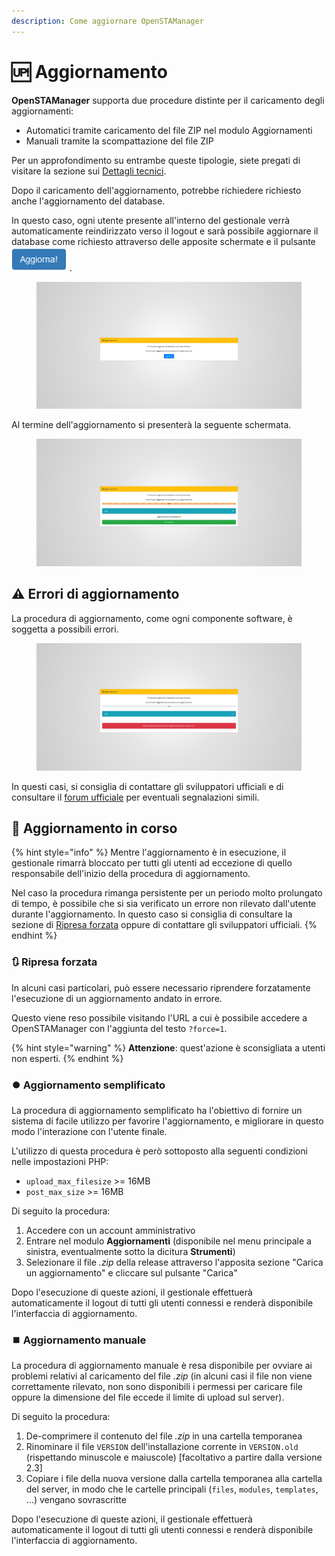 ```yaml
---
description: Come aggiornare OpenSTAManager
---
```


# 🆙 Aggiornamento

**OpenSTAManager** supporta due procedure distinte per il caricamento degli aggiornamenti:

* Automatici tramite caricamento del file ZIP nel modulo Aggiornamenti
* Manuali tramite la scompattazione del file ZIP

Per un approfondimento su entrambe queste tipologie, siete pregati di visitare la sezione sui [Dettagli tecnici](aggiornamento.md#dettagli-tecnici).

Dopo il caricamento dell'aggiornamento, potrebbe richiedere richiesto anche l'aggiornamento del database.

In questo caso, ogni utente presente all'interno del gestionale verrà automaticamente reindirizzato verso il logout e sarà possibile aggiornare il database come richiesto attraverso delle apposite schermate e il pulsante ![](../../.gitbook/assets/Aggiorna.PNG) .

<figure><img src="../../.gitbook/assets/immagine (11) (1) (1) (1) (1).png" alt=""><figcaption></figcaption></figure>

Al termine dell'aggiornamento si presenterà la seguente schermata.​

<figure><img src="../../.gitbook/assets/immagine (12) (1) (1) (1) (1).png" alt=""><figcaption></figcaption></figure>

## ⚠️ Errori di aggiornamento

La procedura di aggiornamento, come ogni componente software, è soggetta a possibili errori.

<figure><img src="../../.gitbook/assets/immagine (13) (1) (1) (1).png" alt=""><figcaption></figcaption></figure>

In questi casi, si consiglia di contattare gli sviluppatori ufficiali e di consultare il [forum ufficiale](https://www.openstamanager.com/forum/) per eventuali segnalazioni simili.

## 🔄 Aggiornamento in corso

{% hint style="info" %}
Mentre l'aggiornamento è in esecuzione, il gestionale rimarrà bloccato per tutti gli utenti ad eccezione di quello responsabile dell'inizio della procedura di aggiornamento.

Nel caso la procedura rimanga persistente per un periodo molto prolungato di tempo, è possibile che si sia verificato un errore non rilevato dall'utente durante l'aggiornamento. In questo caso si consiglia di consultare la sezione di [Ripresa forzata](aggiornamento.md#ripresa-forzata) oppure di contattare gli sviluppatori ufficiali.
{% endhint %}

### 🔃 Ripresa forzata

In alcuni casi particolari, può essere necessario riprendere forzatamente l'esecuzione di un aggiornamento andato in errore.

Questo viene reso possibile visitando l'URL a cui è possibile accedere a OpenSTAManager con l'aggiunta del testo `?force=1`.&#x20;

{% hint style="warning" %}
**Attenzione**: quest'azione è sconsigliata a utenti non esperti.
{% endhint %}

### ⏺️ Aggiornamento semplificato

La procedura di aggiornamento semplificato ha l'obiettivo di fornire un sistema di facile utilizzo per favorire l'aggiornamento, e migliorare in questo modo l'interazione con l'utente finale.

L'utilizzo di questa procedura è però sottoposto alla seguenti condizioni nelle impostazioni PHP:

* `upload_max_filesize` >= 16MB
* `post_max_size` >= 16MB

Di seguito la procedura:

1. Accedere con un account amministrativo
2. Entrare nel modulo **Aggiornamenti** (disponibile nel menu principale a sinistra, eventualmente sotto la dicitura **Strumenti**)
3. Selezionare il file _.zip_ della release attraverso l'apposita sezione "Carica un aggiornamento" e cliccare sul pulsante "Carica"

Dopo l'esecuzione di queste azioni, il gestionale effettuerà automaticamente il logout di tutti gli utenti connessi e renderà disponibile l'interfaccia di aggiornamento.

### ⏹️ Aggiornamento manuale

La procedura di aggiornamento manuale è resa disponibile per ovviare ai problemi relativi al caricamento del file _.zip_ (in alcuni casi il file non viene correttamente rilevato, non sono disponibili i permessi per caricare file oppure la dimensione del file eccede il limite di upload sul server).

Di seguito la procedura:

1. De-comprimere il contenuto del file _.zip_ in una cartella temporanea
2. Rinominare il file `VERSION` dell'installazione corrente in `VERSION.old` (rispettando minuscole e maiuscole) \[facoltativo a partire dalla versione 2.3]
3. Copiare i file della nuova versione dalla cartella temporanea alla cartella del server, in modo che le cartelle principali (`files`, `modules`, `templates`, ...) vengano sovrascritte

Dopo l'esecuzione di queste azioni, il gestionale effettuerà automaticamente il logout di tutti gli utenti connessi e renderà disponibile l'interfaccia di aggiornamento.

